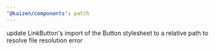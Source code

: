 ```yaml
---
'@kaizen/components': patch
---
```


update LinkButton's import of the Button stylesheet to a relative path to resolve file resolution error
